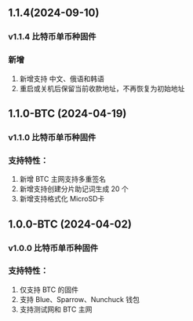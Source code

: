 ## 1.1.4(2024-09-10)

### v1.1.4 比特币单币种固件

### 新增

1. 新增支持 中文、俄语和韩语
2. 重启或关机后保留当前收款地址，不再恢复为初始地址





## 1.1.0-BTC (2024-04-19)

### v1.1.0 比特币单币种固件

### 支持特性：
1. 新增 BTC 主网支持多重签名
2. 新增支持创建分片助记词生成 20 个
3. 新增支持格式化 MicroSD卡


## 1.0.0-BTC (2024-04-02)

### v1.0.0 比特币单币种固件

### 支持特性：
1. 仅支持 BTC 的固件
2. 支持 Blue、Sparrow、Nunchuck 钱包
3. 支持测试网和 BTC 主网